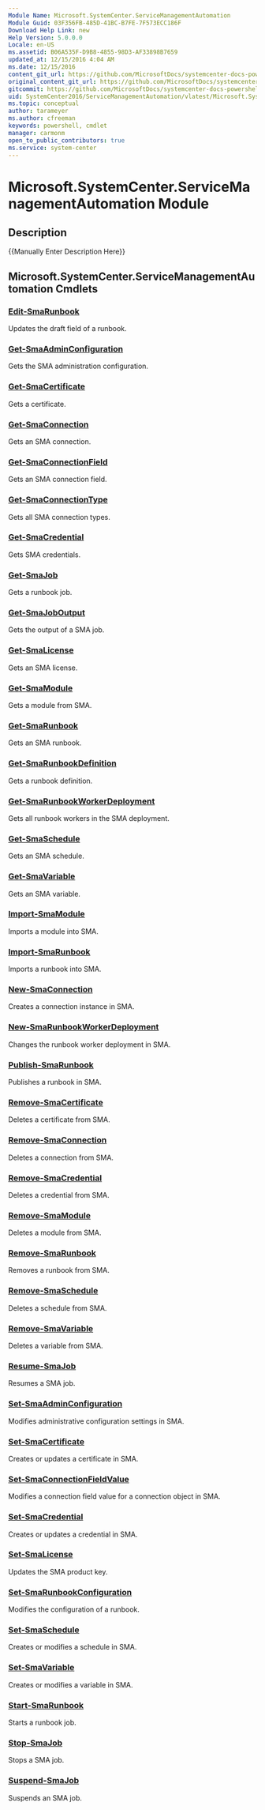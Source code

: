 ```yaml
---
Module Name: Microsoft.SystemCenter.ServiceManagementAutomation
Module Guid: 03F356FB-485D-41BC-B7FE-7F573ECC186F
Download Help Link: new
Help Version: 5.0.0.0
Locale: en-US
ms.assetid: B06A535F-D9B8-4855-98D3-AF33898B7659
updated_at: 12/15/2016 4:04 AM
ms.date: 12/15/2016
content_git_url: https://github.com/MicrosoftDocs/systemcenter-docs-powershell/blob/master/systemcenter-cmdlets/SystemCenter2016/ServiceManagementAutomation/vlatest/Microsoft.SystemCenter.ServiceManagementAutomation.md
original_content_git_url: https://github.com/MicrosoftDocs/systemcenter-docs-powershell/blob/master/systemcenter-cmdlets/SystemCenter2016/ServiceManagementAutomation/vlatest/Microsoft.SystemCenter.ServiceManagementAutomation.md
gitcommit: https://github.com/MicrosoftDocs/systemcenter-docs-powershell/blob/7df4508c7b907a214e6a8eca76037b06065ef078/systemcenter-cmdlets/SystemCenter2016/ServiceManagementAutomation/vlatest/Microsoft.SystemCenter.ServiceManagementAutomation.md
uid: SystemCenter2016/ServiceManagementAutomation/vlatest/Microsoft.SystemCenter.ServiceManagementAutomation.md
ms.topic: conceptual
author: tarameyer
ms.author: cfreeman
keywords: powershell, cmdlet
manager: carmonm
open_to_public_contributors: true
ms.service: system-center
---
```


# Microsoft.SystemCenter.ServiceManagementAutomation Module
## Description
{{Manually Enter Description Here}}

## Microsoft.SystemCenter.ServiceManagementAutomation Cmdlets
### [Edit-SmaRunbook](./Edit-SmaRunbook.md)
Updates the draft field of a runbook.

### [Get-SmaAdminConfiguration](./Get-SmaAdminConfiguration.md)
Gets the SMA administration configuration.

### [Get-SmaCertificate](./Get-SmaCertificate.md)
Gets a certificate.

### [Get-SmaConnection](./Get-SmaConnection.md)
Gets an SMA connection.

### [Get-SmaConnectionField](./Get-SmaConnectionField.md)
Gets an SMA connection field.

### [Get-SmaConnectionType](./Get-SmaConnectionType.md)
Gets all SMA connection types.

### [Get-SmaCredential](./Get-SmaCredential.md)
Gets SMA credentials.

### [Get-SmaJob](./Get-SmaJob.md)
Gets a runbook job.

### [Get-SmaJobOutput](./Get-SmaJobOutput.md)
Gets the output of a SMA job.

### [Get-SmaLicense](./Get-SmaLicense.md)
Gets an SMA license.

### [Get-SmaModule](./Get-SmaModule.md)
Gets a module from SMA.

### [Get-SmaRunbook](./Get-SmaRunbook.md)
Gets an SMA runbook.

### [Get-SmaRunbookDefinition](./Get-SmaRunbookDefinition.md)
Gets a runbook definition.

### [Get-SmaRunbookWorkerDeployment](./Get-SmaRunbookWorkerDeployment.md)
Gets all runbook workers in the SMA deployment.

### [Get-SmaSchedule](./Get-SmaSchedule.md)
Gets an SMA schedule.

### [Get-SmaVariable](./Get-SmaVariable.md)
Gets an SMA variable.

### [Import-SmaModule](./Import-SmaModule.md)
Imports a module into SMA.

### [Import-SmaRunbook](./Import-SmaRunbook.md)
Imports a runbook into SMA.

### [New-SmaConnection](./New-SmaConnection.md)
Creates a connection instance in SMA.

### [New-SmaRunbookWorkerDeployment](./New-SmaRunbookWorkerDeployment.md)
Changes the runbook worker deployment in SMA.

### [Publish-SmaRunbook](./Publish-SmaRunbook.md)
Publishes a runbook in SMA.

### [Remove-SmaCertificate](./Remove-SmaCertificate.md)
Deletes a certificate from SMA.

### [Remove-SmaConnection](./Remove-SmaConnection.md)
Deletes a connection from SMA.

### [Remove-SmaCredential](./Remove-SmaCredential.md)
Deletes a credential from SMA.

### [Remove-SmaModule](./Remove-SmaModule.md)
Deletes a module from SMA.

### [Remove-SmaRunbook](./Remove-SmaRunbook.md)
Removes a runbook from SMA.

### [Remove-SmaSchedule](./Remove-SmaSchedule.md)
Deletes a schedule from SMA.

### [Remove-SmaVariable](./Remove-SmaVariable.md)
Deletes a variable from SMA.

### [Resume-SmaJob](./Resume-SmaJob.md)
Resumes a SMA job.

### [Set-SmaAdminConfiguration](./Set-SmaAdminConfiguration.md)
Modifies administrative configuration settings in SMA.

### [Set-SmaCertificate](./Set-SmaCertificate.md)
Creates or updates a certificate in SMA.

### [Set-SmaConnectionFieldValue](./Set-SmaConnectionFieldValue.md)
Modifies a connection field value for a connection object in SMA.

### [Set-SmaCredential](./Set-SmaCredential.md)
Creates or updates a credential in SMA.

### [Set-SmaLicense](./Set-SmaLicense.md)
Updates the SMA product key.

### [Set-SmaRunbookConfiguration](./Set-SmaRunbookConfiguration.md)
Modifies the configuration of a runbook.

### [Set-SmaSchedule](./Set-SmaSchedule.md)
Creates or modifies a schedule in SMA.

### [Set-SmaVariable](./Set-SmaVariable.md)
Creates or modifies a variable in SMA.

### [Start-SmaRunbook](./Start-SmaRunbook.md)
Starts a runbook job.

### [Stop-SmaJob](./Stop-SmaJob.md)
Stops a SMA job.

### [Suspend-SmaJob](./Suspend-SmaJob.md)
Suspends an SMA job.

